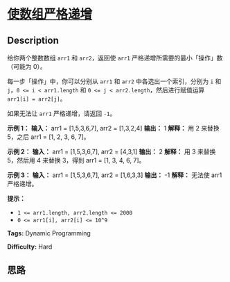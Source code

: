 # [使数组严格递增][title]

## Description

给你两个整数数组 `arr1` 和 `arr2`，返回使 `arr1` 严格递增所需要的最小「操作」数（可能为 0）。

每一步「操作」中，你可以分别从 `arr1` 和 `arr2` 中各选出一个索引，分别为 `i` 和 `j`，`0 <= i < arr1.length`
和 `0 <= j < arr2.length`，然后进行赋值运算 `arr1[i] = arr2[j]`。

如果无法让 `arr1` 严格递增，请返回 `-1`。



**示例 1：**
            **输入：** arr1 = [1,5,3,6,7], arr2 = [1,3,2,4]    **输出：** 1    **解释：** 用 2 来替换 5，之后 arr1 = [1, 2, 3, 6, 7]。    

**示例 2：**
            **输入：** arr1 = [1,5,3,6,7], arr2 = [4,3,1]    **输出：** 2    **解释：** 用 3 来替换 5，然后用 4 来替换 3，得到 arr1 = [1, 3, 4, 6, 7]。    

**示例  3：**
            **输入：** arr1 = [1,5,3,6,7], arr2 = [1,6,3,3]    **输出：** -1    **解释：** 无法使 arr1 严格递增。



**提示：**

  * `1 <= arr1.length, arr2.length <= 2000`
  * `0 <= arr1[i], arr2[i] <= 10^9`




**Tags:** Dynamic Programming

**Difficulty:** Hard

## 思路

[title]: https://leetcode-cn.com/problems/make-array-strictly-increasing
